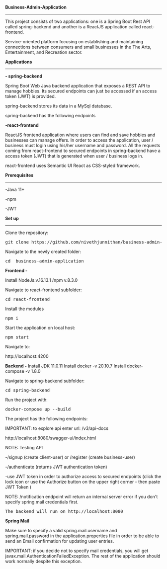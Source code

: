 <b>Business-Admin-Application</b>

<hr>

This project consists of two applications: one is a Spring Boot Rest API
called spring-backend and another is a ReactJS application called
react-frontend.

Service-oriented platform focusing on establishing and maintaining
connections between consumers and small businesses in the The Arts,
Entertainment, and Recreation sector.

<b>Applications</b>

<hr>

<b> - spring-backend</b>

Spring Boot Web Java backend application that exposes a REST API to
manage hobbies. Its secured endpoints can just be accessed if an access
token (JWT) is provided.

spring-backend stores its data in a MySql database.

spring-backend has the following endpoints

<b>-react-frontend</b>

ReactJS frontend application where users can find and save hobbies and businesses can manage offers. In order to access the application, user / business must login using his/her username and password. All the requests coming from react-frontend to secured endpoints in spring-backend have a access token (JWT) that is generated when user / business logs in.

react-frontend uses Semantic UI React as CSS-styled framework.

<b>Prerequisites</b>

<hr>

-Java 11+

-npm

-JWT

<b>Set up</b>

<hr></hr>

Clone the repository:

<pre>git clone https://github.com/nivethjunnithan/business-admin-application.git</pre>

Navigate to the newly created folder:

<pre>cd  business-admin-application</pre>

<b>Frontend -</b>

Install NodeJs.v.16.13.1 /npm v.8.3.0

Navigate to react-frontend subfolder:

<pre>cd react-frontend</pre>

Install the modules

<pre>npm i</pre>

Start the application on local host:

<pre>npm start</pre>

Navigate to:

http://localhost:4200

<b>Backend -</b>
Install JDK 11.0.11
Install docker -v 20.10.7
Install docker-compose -v 1.8.0

Navigate to spring-backend subfolder:

<pre>cd spring-backend</pre>

Run the project with:

<pre>docker-compose up --build</pre>

The project has the following endpoints:

IMPORTANT: to explore api enter url: /v3/api-docs

http://localhost:8080/swagger-ui/index.html

NOTE: Testing API

-/signup (create client-user) or /register (create business-user)

-/authenticate (returns JWT authentication token)

-use JWT token in order to authorize access to secured endpoints (click the lock icon or use the Authorize button on the upper right corner - then paste JWT Token )

NOTE: /notification endpoint will return an internal server error if you don't specify spring.mail credentials first.

<pre>The backend will run on http://localhost:8080 </pre>

<b>Spring Mail</b>

Make sure to specify a valid spring.mail.username and spring.mail.password in the application.properties file in order to be able to send an Email confirmation for updating user entries.

IMPORTANT: if you decide not to specify mail credentials, you will get javax.mail.AuthenticationFailedException. The rest of the application should work normally despite this exception.
